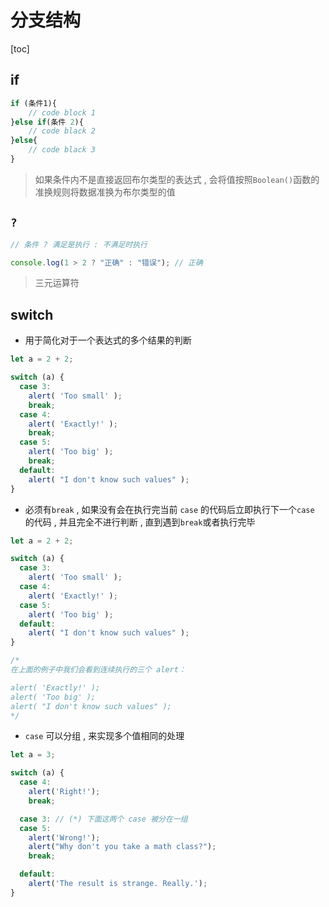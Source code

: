 # 分支结构

[toc]

## if

```js
if (条件1){
    // code block 1
}else if(条件 2){
    // code black 2
}else{
    // code black 3
}
```

> 如果条件内不是直接返回布尔类型的表达式 , 会将值按照`Boolean()`函数的准换规则将数据准换为布尔类型的值

## `?`

```js
// 条件 ? 满足是执行 : 不满足时执行

console.log(1 > 2 ? "正确" : "错误"); // 正确
```

> 三元运算符

## switch

- 用于简化对于一个表达式的多个结果的判断

```js
let a = 2 + 2;

switch (a) {
  case 3:
    alert( 'Too small' );
    break;
  case 4:
    alert( 'Exactly!' );
    break;
  case 5:
    alert( 'Too big' );
    break;
  default:
    alert( "I don't know such values" );
}
```

- 必须有`break` , 如果没有会在执行完当前 `case` 的代码后立即执行下一个`case` 的代码 , 并且完全不进行判断 , 直到遇到`break`或者执行完毕

```js
let a = 2 + 2;

switch (a) {
  case 3:
    alert( 'Too small' );
  case 4:
    alert( 'Exactly!' );
  case 5:
    alert( 'Too big' );
  default:
    alert( "I don't know such values" );
}

/* 
在上面的例子中我们会看到连续执行的三个 alert：

alert( 'Exactly!' );
alert( 'Too big' );
alert( "I don't know such values" );
*/
```

- `case` 可以分组 , 来实现多个值相同的处理

```js
let a = 3;

switch (a) {
  case 4:
    alert('Right!');
    break;

  case 3: // (*) 下面这两个 case 被分在一组
  case 5:
    alert('Wrong!');
    alert("Why don't you take a math class?");
    break;

  default:
    alert('The result is strange. Really.');
}
```
